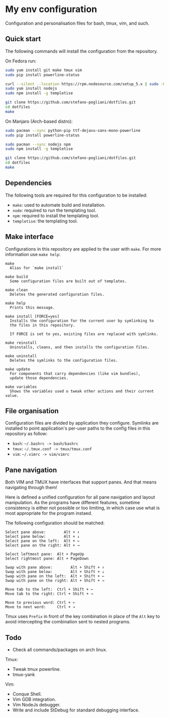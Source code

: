 My env configuration
====================
Configuration and personalisation files for bash, tmux, vim, and such.


Quick start
-----------
The following commands will install the configuration from the repository.

On Fedora run:
```bash
sudo yum install git make tmux vim
sudo pip install powerline-status

curl --silent --location https://rpm.nodesource.com/setup_5.x | sudo -E bash -
sudo yum install nodejs
sudo npm install -g templetise

git clone https://github.com/stefano-pogliani/dotfiles.git
cd dotfiles
make
```

On Manjaro (Arch-based distro):
```bash
sudo pacman --sync python-pip ttf-dejavu-sans-mono-powerline
sudo pip install powerline-status

sudo pacman --sync nodejs npm
sudo npm install -g templetise

git clone https://github.com/stefano-pogliani/dotfiles.git
cd dotfiles
make
```


Dependencies
------------
The following tools are required for this configuration to be installed:

  * `make`: used to automate build and installation.
  * `node`: required to run the templating tool.
  * `npm`: required to install the templating tool.
  * `templetise`: the templating tool.


Make interface
--------------
Configurations in this repository are applied to the user with `make`.
For more information use `make help`:
```
make
  Alias for `make install`

make build
  Some configuration files are built out of templates.

make clean
  Deletes the generated configuration files.

make help
  Prints this message.

make install [FORCE=yes]
  Installs the configuration for the current user by symlinking to
  the files in this repository.

  If FORCE is set to yes, existing files are replaced with symlinks.

make reinstall
  Uninstalls, cleans, and then installs the configuration files.

make uninstall
  Deletes the symlinks to the configuration files.

make update
  For components that carry dependencies (like vim bundles),
  update those dependencies.

make variables
  Shows the variables used o tweak other actions and their current value.
```


File organisation
-----------------
Configuration files are divided by application they configure.
Symlinks are installed to point application's per-user paths to
the config files in this repository as follow:

  * `bash`: `~/.bashrc -> bash/bashrc`
  * `tmux`: `~/.tmux.conf -> tmux/tmux.conf`
  * `vim`:  `~/.vimrc -> vim/vimrc`


Pane navigation
---------------
Both VIM and TMUX have interfaces that support panes.
And that means navigating through them!

Here is defined a unified configuration for all pane navigation
and layout manipulation.
As the programs have different features, sometime consistency is
either not possible or too limiting, in which case use what is
most appropriate for the program instaed.

The following configuration should be matched:
```
Select pane above:        Alt + ↑
Select pane below:        Alt + ↓
Select pane on the left:  Alt + ←
Select pane on the right: Alt + →

Select leftmost pane:  Alt + PageUp
Select rightmost pane: Alt + PageDown

Swap with pane above:        Alt + Shift + ↑
Swap with pane below:        Alt + Shift + ↓
Swap with pane on the left:  Alt + Shift + ←
Swap with pane on the right: Alt + Shift + →

Move tab to the left:  Ctrl + Shift + ←
Move tab to the right: Ctrl + Shift + →

Move to previous word: Ctrl + ←
Move to next word:     Ctrl + →
```

Tmux uses `Prefix` in front of the key combination in place of the `Alt`
key to avoid intercepting the combination sent to nested programs.


Todo
----

  * Check all commands/packages on arch linux.

Tmux:
  * Tweak tmux powerline.
  * tmux-yank

Vim:
  * Conque Shell.
  * Vim GDB integration.
  * Vim NodeJs debugger.
  * Write and include StDebug for standard debugging interface.
